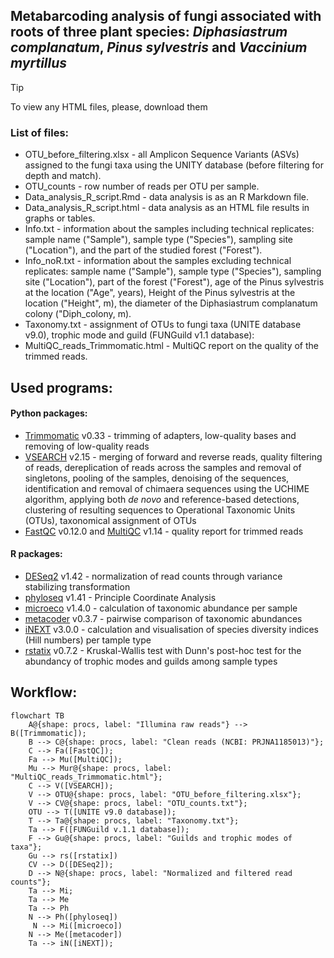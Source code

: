 ## Metabarcoding analysis of fungi associated with roots of three plant species:  _Diphasiastrum complanatum_, _Pinus sylvestris_ and _Vaccinium myrtillus_

> [!TIP]
> To view any HTML files, please, download them

### List of files:

* OTU_before_filtering.xlsx - all Amplicon Sequence Variants (ASVs) assigned to the fungi taxa using the UNITY database (before filtering for depth and match).
* OTU_counts - row number of reads per OTU per sample.
* Data_analysis_R_script.Rmd - data analysis is as an R Markdown file.
* Data_analysis_R_script.html - data analysis as an HTML file results in graphs or tables.
* Info.txt - information about the samples including technical replicates: sample name ("Sample"), sample type ("Species"), sampling site ("Location"), and the part of the studied forest ("Forest").
* Info_noR.txt - information about the samples excluding technical replicates: sample name ("Sample"), sample type ("Species"), sampling site ("Location"), part of the forest ("Forest"), age of the Pinus sylvestris at the location ("Age", years), Height of the Pinus sylvestris at the location ("Height", m), the diameter of the Diphasiastrum complanatum colony ("Diph_colony, m).
* Taxonomy.txt - assignment of OTUs to fungi taxa (UNITE database v9.0), trophic mode and guild (FUNGuild v1.1 database): 
* MultiQC_reads_Trimmomatic.html - MultiQC report on the quality of the trimmed reads.

## Used programs:

#### Python packages:

* [Trimmomatic](http://www.usadellab.org/cms/index.php?page=trimmomatic) v0.33 - trimming of adapters, low-quality bases and removing of low-quality reads
* [VSEARCH](https://peerj.com/articles/2584/) v2.15 - merging of forward and reverse reads, quality filtering of reads, dereplication of reads across the samples and removal of singletons, pooling of the samples, denoising of the sequences, identification and removal of chimaera sequences using the UCHIME algorithm, applying both _de novo_ and reference-based detections, clustering of resulting sequences to Operational Taxonomic Units (OTUs), taxonomical assignment of OTUs
* [FastQC](https://www.bioinformatics.babraham.ac.uk/projects/fastqc/) v0.12.0 and [MultiQC](https://seqera.io/multiqc/) v1.14 -  quality report for trimmed reads
#### R packages:

* [DESeq2](https://genomebiology.biomedcentral.com/articles/10.1186/s13059-014-0550-8) v1.42 - normalization of read counts through variance stabilizing transformation
* [phyloseq](https://journals.plos.org/plosone/article?id=10.1371/journal.pone.0061217) v1.41 - Principle Coordinate Analysis
* [microeco](https://academic.oup.com/femsec/article/doi/10.1093/femsec/fiaa255/6041020?login=true) v1.4.0 - calculation of taxonomic abundance per sample
* [metacoder](https://journals.plos.org/ploscompbiol/article?id=10.1371/journal.pcbi.1005404) v0.3.7 - pairwise comparison of taxonomic abundances
* [iNEXT](https://besjournals.onlinelibrary.wiley.com/doi/10.1111/2041-210X.12613) v3.0.0 - calculation and visualisation of species diversity indices (Hill numbers) per tample type
* [rstatix](https://github.com/kassambara/rstatix) v0.7.2 - Kruskal-Wallis test with Dunn's post-hoc test for the abundancy of trophic modes and guilds among sample types 


## Workflow:

```mermaid
flowchart TB
    A@{shape: procs, label: "Illumina raw reads"} --> B([Trimmomatic]);
    B --> C@{shape: procs, label: "Clean reads (NCBI: PRJNA1185013)"};
    C --> Fa([FastQC]);
    Fa --> Mu([MultiQC]);
    Mu --> Mur@{shape: procs, label: "MultiQC_reads_Trimmomatic.html"}; 
    C --> V([VSEARCH]);
    V --> OTU@{shape: procs, label: "OTU_before_filtering.xlsx"};
    V --> CV@{shape: procs, label: "OTU_counts.txt"};
    OTU --> T([UNITE v9.0 database]);
    T --> Ta@{shape: procs, label: "Taxonomy.txt"};
    Ta --> F([FUNGuild v.1.1 database]);
    F --> Gu@{shape: procs, label: "Guilds and trophic modes of taxa"};
    Gu --> rs([rstatix])
    CV --> D([DESeq2]);
    D --> N@{shape: procs, label: "Normalized and filtered read counts"};
    Ta --> Mi;
    Ta --> Me
    Ta --> Ph
    N --> Ph([phyloseq])
     N --> Mi([microeco])
    N --> Me([metacoder])
    Ta --> iN([iNEXT]);

```





